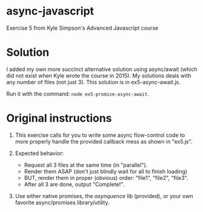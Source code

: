 # async-javascript
Exercise 5 from Kyle Simpson's Advanced Javascript course

# Solution
I added my own more succinct alternative solution using async/await (which did not exist when Kyle wrote the course in 2015). My solutions deals with any number of files (not just 3). This solution is in ex5-async-await.js.

Run it with the command: `node ex5-promise-async-await`.

# Original instructions

1. This exercise calls for you to write some async flow-control code to more properly handle the provided callback mess as shown in "ex5.js".

2. Expected behavior:
	- Request all 3 files at the same time (in "parallel").
	- Render them ASAP (don't just blindly wait for all to finish loading)
	- BUT, render them in proper (obvious) order: "file1", "file2", "file3".
	- After all 3 are done, output "Complete!".

3. Use either native promises, the *asynquence* lib (provided), or your own favorite async/promises library/utility.

